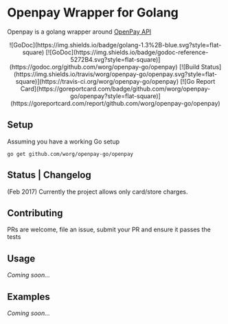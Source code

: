 # Openpay Wrapper for Golang

Openpay is a golang wrapper around 
[OpenPay API](http://www.openpay.mx/docs/api/)

<!-- yup, center in 2017! --> 
<center>
![GoDoc](https://img.shields.io/badge/golang-1.3%2B-blue.svg?style=flat-square)
[![GoDoc](https://img.shields.io/badge/godoc-reference-5272B4.svg?style=flat-square)](https://godoc.org/github.com/worg/openpay-go/openpay)
[![Build Status](https://img.shields.io/travis/worg/openpay-go/openpay.svg?style=flat-square)](https://travis-ci.org/worg/openpay-go/openpay)
[![Go Report Card](https://goreportcard.com/badge/github.com/worg/openpay-go/openpay?style=flat-square)](https://goreportcard.com/report/github.com/worg/openpay-go/openpay)
</center> 

<!-- wait for the return of marquee -->

## Setup

Assuming you have a working Go setup

```
go get github.com/worg/openpay-go/openpay
```

## Status | Changelog
(Feb 2017)
Currently the project allows only card/store charges.

## Contributing

PRs are welcome, file an issue, 
submit your PR and ensure it passes the tests

## Usage
*Coming soon…*

## Examples
*Coming soon…*
